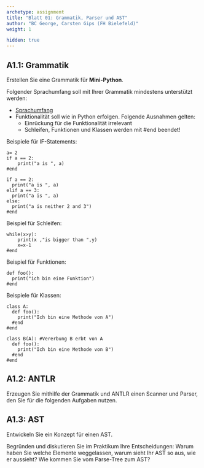 ```yaml
---
archetype: assignment
title: "Blatt 01: Grammatik, Parser und AST"
author: "BC George, Carsten Gips (FH Bielefeld)"
weight: 1

hidden: true
---
```



## A1.1: Grammatik

Erstellen Sie eine Grammatik für **Mini-Python**.

Folgender Sprachumfang soll mit Ihrer Grammatik mindestens unterstützt werden:
* [Sprachumfang](https://github.com/Compiler-CampusMinden/Mini-Python)
* Funktionalität soll wie in Python erfolgen. Folgende Ausnahmen gelten:
  * Einrückung für die Funktionalität irrelevant
  * Schleifen, Funktionen und Klassen werden mit #end beendet!

Beispiele für IF-Statements:
```python3
a= 2
if a == 2:
    print("a is ", a)
#end
```
```python3
if a == 2:
  print("a is ", a)
elif a == 3:
  print("a is ", a)
else:
  print("a is neither 2 and 3")
#end
```
Beispiel für Schleifen:
```python3
while(x>y):
	print(x ,"is bigger than ",y)
	x=x-1
#end
```
Beispiel für Funktionen:
```python3
def foo():
  print("ich bin eine Funktion")
#end
```
Beispiele für Klassen:
```python3
class A:
  def foo():
    print("Ich bin eine Methode von A")
  #end
#end
```
```python3
class B(A): #Vererbung B erbt von A
  def foo():
    print("Ich bin eine Methode von B")
  #end
#end
```


## A1.2: ANTLR

Erzeugen Sie mithilfe der Grammatik und ANTLR einen Scanner und Parser, den Sie für
die folgenden Aufgaben nutzen.


## A1.3: AST

Entwickeln Sie ein Konzept für einen AST.

Begründen und diskutieren Sie im Praktikum Ihre Entscheidungen: Warum haben Sie
welche Elemente weggelassen, warum sieht Ihr AST so aus, wie er aussieht? Wie
kommen Sie vom Parse-Tree zum AST?
